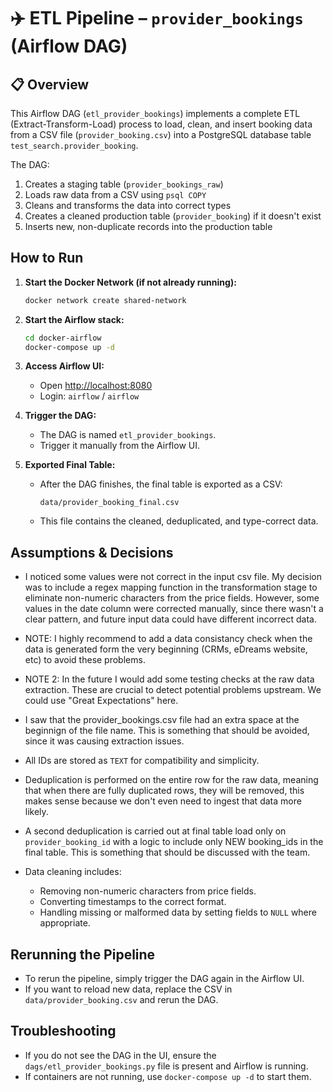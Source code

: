 # ✈️ ETL Pipeline – `provider_bookings` (Airflow DAG)

## 📋 Overview

This Airflow DAG (`etl_provider_bookings`) implements a complete ETL (Extract-Transform-Load) process to load, clean, and insert booking data from a CSV file (`provider_booking.csv`) into a PostgreSQL database table `test_search.provider_booking`.

The DAG:
1. Creates a staging table (`provider_bookings_raw`)
2. Loads raw data from a CSV using `psql COPY`
3. Cleans and transforms the data into correct types
4. Creates a cleaned production table (`provider_booking`) if it doesn't exist
5. Inserts new, non-duplicate records into the production table

## How to Run

1. **Start the Docker Network (if not already running):**
   ```sh
   docker network create shared-network
   ```

2. **Start the Airflow stack:**
   ```sh
   cd docker-airflow
   docker-compose up -d
   ```

3. **Access Airflow UI:**
   - Open [http://localhost:8080](http://localhost:8080)
   - Login: `airflow` / `airflow`

4. **Trigger the DAG:**
   - The DAG is named `etl_provider_bookings`.
   - Trigger it manually from the Airflow UI.

5. **Exported Final Table:**
   - After the DAG finishes, the final table is exported as a CSV:
     ```
     data/provider_booking_final.csv
     ```
   - This file contains the cleaned, deduplicated, and type-correct data.

## Assumptions & Decisions
- I noticed some values were not correct in the input csv file. My decision was to include a regex mapping function in the transformation stage to eliminate non-numeric characters from the price fields.
However, some values in the date column were corrected manually, since there wasn't a clear pattern, and future input data could have different incorrect data.
- NOTE: I highly recommend to add a data consistancy check when the data is generated form the very beginning (CRMs, eDreams website, etc) to avoid these problems.
- NOTE 2: In the future I would add some testing checks at the raw data extraction. These are crucial to detect potential problems upstream. We could use "Great Expectations" here.
  
- I saw that the provider_bookings.csv file had an extra space at the beginnign of the file name. This is something that should be avoided, since it was causing extraction issues.
- All IDs are stored as `TEXT` for compatibility and simplicity.
- Deduplication is performed on the entire row for the raw data, meaning that when there are fully duplicated rows, they will be removed, this makes sense because we don't even need to ingest that data more likely.
- A second deduplication is carried out at final table load only on `provider_booking_id` with a logic to include only NEW booking_ids in the final table. This is something that should be discussed with the team.
- Data cleaning includes:
  - Removing non-numeric characters from price fields.
  - Converting timestamps to the correct format.
  - Handling missing or malformed data by setting fields to `NULL` where appropriate.

## Rerunning the Pipeline

- To rerun the pipeline, simply trigger the DAG again in the Airflow UI.
- If you want to reload new data, replace the CSV in `data/provider_booking.csv` and rerun the DAG.

## Troubleshooting

- If you do not see the DAG in the UI, ensure the `dags/etl_provider_bookings.py` file is present and Airflow is running.
- If containers are not running, use `docker-compose up -d` to start them.
